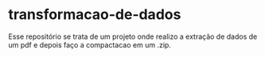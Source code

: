 # transformacao-de-dados
Esse repositório se trata de um projeto onde realizo a extração de dados de um pdf e depois faço a compactacao em um .zip.
